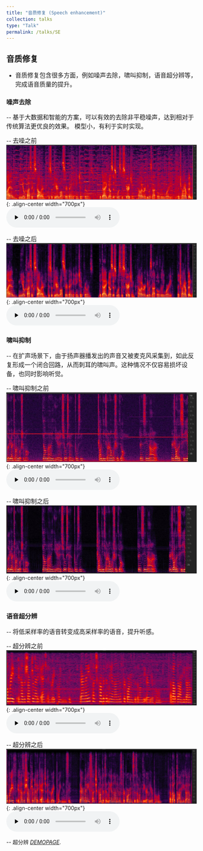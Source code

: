 ```yaml
---
title: "音质修复 (Speech enhancement)"
collection: talks
type: "Talk"
permalink: /talks/SE
---
```


## 音质修复 
- <font size=3> 音质修复包含很多方面，例如噪声去除，啸叫抑制，语音超分辨等，完成语音质量的提升。</font>  



###  噪声去除
-- <font size=3> 基于大数据和智能的方案，可以有效的去除非平稳噪声，达到相对于传统算法更优良的效果。 模型小，有利于实时实现。</font>  
  
-- <font size=3> 去噪之前</font>  
![SE before](/images/nesebefore.png){: .align-center width="700px"}
​<audio id="audio" controls="" preload="none">
      <source id="wav" src="../files/nesebefore.wav">{: .align-center}
 

-- <font size=3> 去噪之后</font>  
![SE after](/images/neseafter.png){: .align-center width="700px"}
​<audio id="audio" controls="" preload="none">
      <source id="wav" src="../files/neseafter.wav">{: .align-center}

###  啸叫抑制

-- <font size=3> 在扩声场景下，由于扬声器播发出的声音又被麦克风采集到，如此反复形成一个闭合回路，从而刺耳的啸叫声。这种情况不仅容易损坏设备，也同时影响听觉。</font>  

-- <font size=3> 啸叫抑制之前</font>  
![Howling before](/images/howlbefore.JPG){: .align-center width="700px"}
​<audio id="audio" controls="" preload="none">
      <source id="wav" src="../files/howl-noisy.wav">{: .align-center}
 

-- <font size=3> 啸叫抑制之后</font>  
![Howling after](/images/howlafter.JPG){: .align-center width="700px"}
​<audio id="audio" controls="" preload="none">
      <source id="wav" src="../files/howl-enhance.wav">{: .align-center}

 
###  语音超分辨

-- <font size=3> 将低采样率的语音转变成高采样率的语音，提升听感。</font>  

-- <font size=3> 超分辨之前</font>  
![super before](/images/superbefore.png){: .align-center width="700px"}
​<audio id="audio" controls="" preload="none">
      <source id="wav" src="../files/superbefore.wav">{: .align-center}
 

-- <font size=3> 超分辨之后</font>  
![super after](/images/superafter.png){: .align-center width="700px"}
​<audio id="audio" controls="" preload="none">
      <source id="wav" src="../files/superafter.wav">{: .align-center}

-- 超分辨 *[DEMOPAGE](https://sdnetdemo.github.io/)*.
